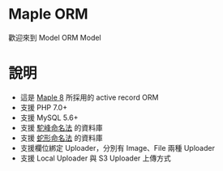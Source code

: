 # Maple ORM
歡迎來到 Model ORM Model

# 說明
* 這是 [Maple 8](https://github.com/comdan66/Maple) 所採用的 active record ORM
* 支援 PHP 7.0+
* 支援 MySQL 5.6+
* 支援 [駝峰命名法](https://en.wikipedia.org/wiki/Camel_case) 的資料庫
* 支援 [蛇形命名法](https://en.wikipedia.org/wiki/Snake_case) 的資料庫
* 支援欄位綁定 Uploader，分別有 Image、File 兩種 Uploader
* 支援 Local Uploader 與 S3 Uploader 上傳方式
